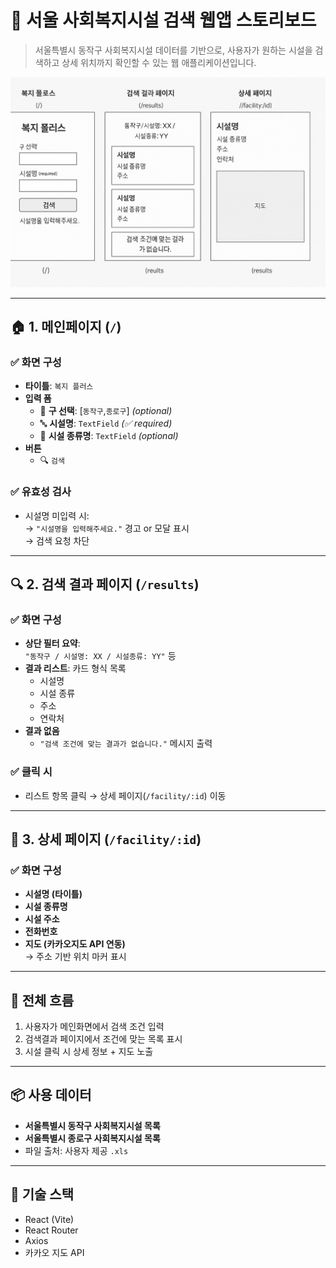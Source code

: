 # 📘 서울 사회복지시설 검색 웹앱 스토리보드

> 서울특별시 동작구 사회복지시설 데이터를 기반으로,
> 사용자가 원하는 시설을 검색하고 상세 위치까지 확인할 수 있는 웹 애플리케이션입니다.

![alt text](image-1.png)

---

## 🏠 1. 메인페이지 (`/`)

### ✅ 화면 구성

-   **타이틀**: `복지 플러스`
-   **입력 폼**
    -   🔽 **구 선택**: [`동작구`,`종로구`] _(optional)_
    -   🔤 **시설명**: `TextField` _(✅ required)_
    -   🏢 **시설 종류명**: `TextField` _(optional)_
-   **버튼**
    -   🔍 `검색`

### ✅ 유효성 검사

-   시설명 미입력 시:  
    → `"시설명을 입력해주세요."` 경고 or 모달 표시  
    → 검색 요청 차단

---

## 🔍 2. 검색 결과 페이지 (`/results`)

### ✅ 화면 구성

-   **상단 필터 요약**:  
    `"동작구 / 시설명: XX / 시설종류: YY"` 등
-   **결과 리스트**: 카드 형식 목록
    -   시설명
    -   시설 종류
    -   주소
    -   연락처
-   **결과 없음**
    -   `"검색 조건에 맞는 결과가 없습니다."` 메시지 출력

### ✅ 클릭 시

-   리스트 항목 클릭 → 상세 페이지(`/facility/:id`) 이동

---

## 📍 3. 상세 페이지 (`/facility/:id`)

### ✅ 화면 구성

-   **시설명 (타이틀)**
-   **시설 종류명**
-   **시설 주소**
-   **전화번호**
-   **지도 (카카오지도 API 연동)**  
    → 주소 기반 위치 마커 표시

---

## 🔁 전체 흐름

1. 사용자가 메인화면에서 검색 조건 입력
2. 검색결과 페이지에서 조건에 맞는 목록 표시
3. 시설 클릭 시 상세 정보 + 지도 노출

---

## 📦 사용 데이터

-   **서울특별시 동작구 사회복지시설 목록**
-   **서울특별시 종로구 사회복지시설 목록**
-   파일 출처: 사용자 제공 `.xls`

---

## 📌 기술 스택

-   React (Vite)
-   React Router
-   Axios
-   카카오 지도 API
